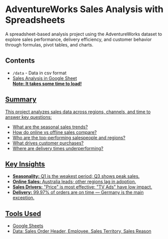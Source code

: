 <h1>AdventureWorks Sales Analysis with Spreadsheets</h1>

<p>
A spreadsheet-based analysis project using the AdventureWorks dataset to explore sales performance, delivery efficiency, and customer behavior through formulas, pivot tables, and charts.
</p>

<h2>Contents</h2>
<ul>
  <li><code>/data</code> - Data in csv format</li>
  <li><a href="https://docs.google.com/spreadsheets/d/1d_5QTp3Cjo1cbLOzU_EateC9w52yNp6M0RoS3TblcOs/edit?usp=sharing">Sales Analysis in Google Sheet</li>
  <strong>Note: It takes some time to load!</strong></li>
</ul>

<h2>Summary</h2>
<p>
This project analyzes sales data across regions, channels, and time to answer key questions:
</p>
<ul>
  <li>What are the seasonal sales trends?</li>
  <li>How do online vs offline sales compare?</li>
  <li>Who are the top-performing salespeople and regions?</li>
  <li>What drives customer purchases?</li>
  <li>Where are delivery times underperforming?</li>
</ul>

<h2>Key Insights</h2>
<ul>
  <li><strong>Seasonality:</strong> Q1 is the weakest period; Q3 shows peak sales.</li>
  <li><strong>Online Sales:</strong> Australia leads; other regions lag in adoption.</li>
  <li><strong>Sales Drivers:</strong> "Price" is most effective; "TV Ads" have low impact.</li>
  <li><strong>Delivery:</strong> 99.97% of orders are on time — Germany is the main exception.</li>
</ul>

<h2>Tools Used</h2>
<ul>
  <li>Google Sheets</li>
  <li>Data: Sales Order Header, Employee, Sales Territory, Sales Reason</li>
</ul>
